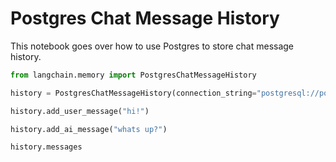 # Postgres Chat Message History

This notebook goes over how to use Postgres to store chat message history.

<!-- WARNING: THIS FILE WAS AUTOGENERATED! DO NOT EDIT! Instead, edit the notebook w/the location & name as this file. -->


```python
from langchain.memory import PostgresChatMessageHistory

history = PostgresChatMessageHistory(connection_string="postgresql://postgres:mypassword@localhost/chat_history", session_id="foo")

history.add_user_message("hi!")

history.add_ai_message("whats up?")
```


```python
history.messages
```
